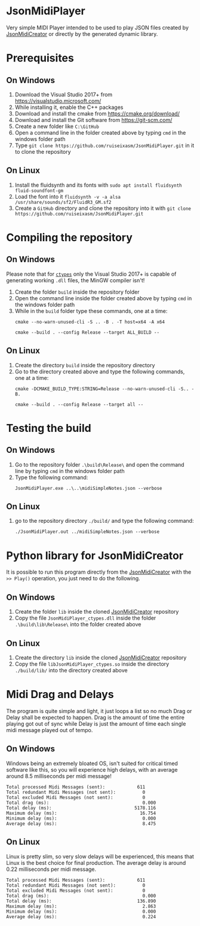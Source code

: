 # JsonMidiPlayer
Very simple MIDI Player intended to be used to play JSON files created by [JsonMidiCreator](https://github.com/ruiseixasm/JsonMidiCreator) or directly by the generated dynamic library.
# Prerequisites
## On Windows
1. Download the Visual Studio 2017+ from https://visualstudio.microsoft.com/
2. While installing it, enable the C++ packages
3. Download and install the cmake from https://cmake.org/download/
4. Download and install the Git software from https://git-scm.com/
5. Create a new folder like `C:\GitHub`
6. Open a command line in the folder created above by typing `cmd` in the windows folder path
7. Type `git clone https://github.com/ruiseixasm/JsonMidiPlayer.git` in it to clone the repository
## On Linux
1. Install the fluidsynth and its fonts with `sudo apt install fluidsynth fluid-soundfont-gm`
2. Load the font into it `fluidsynth -v -a alsa /usr/share/sounds/sf2/FluidR3_GM.sf2`
3. Create a `GitHub` directory and clone the repository into it with `git clone https://github.com/ruiseixasm/JsonMidiPlayer.git`
# Compiling the repository
## On Windows
Please note that for [`ctypes`](https://docs.python.org/3/library/ctypes.html) only the Visual Studio 2017+ is capable of generating working `.dll` files, the MinGW compiler isn't!
1. Create the folder `build` inside the repository folder
2. Open the command line inside the folder created above by typing `cmd` in the windows folder path
3. While in the `build` folder type these commands, one at a time:
    ```
    cmake --no-warn-unused-cli -S .. -B . -T host=x64 -A x64
    ```
    ```
    cmake --build . --config Release --target ALL_BUILD --
    ```
## On Linux
1. Create the directory `build` inside the repository directory
2. Go to the directory created above and type the following commands, one at a time:
    ```
    cmake -DCMAKE_BUILD_TYPE:STRING=Release --no-warn-unused-cli -S.. -B.
    ```
    ```
    cmake --build . --config Release --target all --
    ```
# Testing the build
## On Windows
1. Go to the repository folder `.\build\Release\` and open the command line by typing `cmd` in the windows folder path
2. Type the following command:
    ```
    JsonMidiPlayer.exe ..\..\midiSimpleNotes.json --verbose
    ```
## On Linux
1. go to the repository directory `./build/` and type the following command:
    ```
    ./JsonMidiPlayer.out ../midiSimpleNotes.json --verbose
    ```
# Python library for JsonMidiCreator
It is possible to run this program directly from the [JsonMidiCreator](https://github.com/ruiseixasm/JsonMidiCreator) with the `>> Play()` operation, you just need to do the following.
## On Windows
1. Create the folder `lib` inside the cloned [JsonMidiCreator](https://github.com/ruiseixasm/JsonMidiCreator) repository
2. Copy the file `JsonMidiPlayer_ctypes.dll` inside the folder `.\build\lib\Release\` into the folder created above
## On Linux
1. Create the directory `lib` inside the cloned [JsonMidiCreator](https://github.com/ruiseixasm/JsonMidiCreator) repository
2. Copy the file `libJsonMidiPlayer_ctypes.so` inside the directory `./build/lib/` into the directory created above
# Midi Drag and Delays
The program is quite simple and light, it just loops a list so no much Drag or Delay shall be expected to happen.
Drag is the amount of time the entire playing got out of sync while Delay is just the amount of time each single midi message played out of tempo.
## On Windows
Windows being an extremely bloated OS, isn't suited for critical timed software like this, so you will experience high delays, with an average around 8.5 milliseconds per midi message!
```
Total processed Midi Messages (sent):            611
Total redundant Midi Messages (not sent):          0
Total excluded Midi Messages (not sent):           0
Total drag (ms):                                   0.000
Total delay (ms):                               5178.116
Maximum delay (ms):                               16.754
Minimum delay (ms):                                0.000
Average delay (ms):                                8.475
```
## On Linux
Linux is pretty slim, so very slow delays will be experienced, this means that Linux is the best choice for final production. The average delay is around 0.22 milliseconds per midi message.
```
Total processed Midi Messages (sent):            611
Total redundant Midi Messages (not sent):          0
Total excluded Midi Messages (not sent):           0
Total drag (ms):                                   0.000
Total delay (ms):                                136.890
Maximum delay (ms):                                2.863
Minimum delay (ms):                                0.000
Average delay (ms):                                0.224
```
